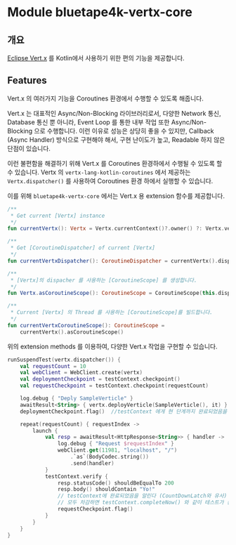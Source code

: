 # Module bluetape4k-vertx-core

## 개요

[Eclipse Vert.x](https://vertx.io/) 를 Kotlin에서 사용하기 위한 편의 기능을 제공합니다.

## Features

Vert.x 의 여러가지 기능을 Coroutines 환경에서 수행할 수 있도록 해줍니다.

Vert.x 는 대표적인 Async/Non-Blocking 라이브러리로서, 다양한 Network 통신, Database 통신 뿐 아니라,
Event Loop 를 통한 내부 작업 또한 Async/Non-Blocking 으로 수행합니다. 이런 이유로 성능은 상당히 좋을 수 있지만,
Callback (Async Handler) 방식으로 구현해야 해서, 구현 난이도가 높고, Readable 하지 않은 단점이 있습니다.

이런 불편함을 해결하기 위해 Vert.x 를 Coroutines 환경하에서 수행될 수 있도록 할 수 있습니다. Vertx 의 `vertx-lang-kotlin-coroutines` 에서 제공하는
`Vertx.dispatcher()` 를 사용하여 Coroutines 환경 하에서 실행할 수 있습니다.

이를 위해 `bluetape4k-vertx-core` 에서는 Vert.x 용 extension 함수를 제공합니다.

```kotlin
/**
 * Get current [Vertx] instance
 */
fun currentVertx(): Vertx = Vertx.currentContext()?.owner() ?: Vertx.vertx()
```

```kotlin
/**
 * Get [CoroutineDispatcher] of current [Vertx]
 */
fun currentVertxDispatcher(): CoroutineDispatcher = currentVertx().dispatcher()

/**
 * [Vertx]의 dispacher 를 사용하는 [CoroutineScope] 를 생성합니다.
 */
fun Vertx.asCoroutineScope(): CoroutineScope = CoroutineScope(this.dispatcher())

/**
 * Current [Vertx] 의 Thread 를 사용하는 [CoroutineScope]를 빌드합니다.
 */
fun currentVertxCoroutineScope(): CoroutineScope =
    currentVertx().asCoroutineScope()
```

위의 extension methods 를 이용하여, 다양한 Vert.x 작업을 구현할 수 있습니다.

```kotlin
runSuspendTest(vertx.dispatcher()) {
    val requestCount = 10
    val webClient = WebClient.create(vertx)
    val deploymentCheckpoint = testContext.checkpoint()
    val requestCheckpoint = testContext.checkpoint(requestCount)

    log.debug { "Deply SampleVerticle" }
    awaitResult<String> { vertx.deployVerticle(SampleVerticle(), it) }
    deploymentCheckpoint.flag()  //testContext 에게 현 단계까지 완료되었음을 알린다.

    repeat(requestCount) { requestIndex ->
        launch {
            val resp = awaitResult<HttpResponse<String>> { handler ->
                log.debug { "Request $requestIndex" }
                webClient.get(11981, "localhost", "/")
                    .`as`(BodyCodec.string())
                    .send(handler)
            }
            testContext.verify {
                resp.statusCode() shouldBeEqualTo 200
                resp.body() shouldContain "Yo!"
                // testContext에 완료되었음을 알린다 (CountDownLatch와 유사)
                // 모두 차감하면 testContext.completeNow() 와 같이 테스트가 종료된다.
                requestCheckpoint.flag()
            }
        }
    }
}
```
